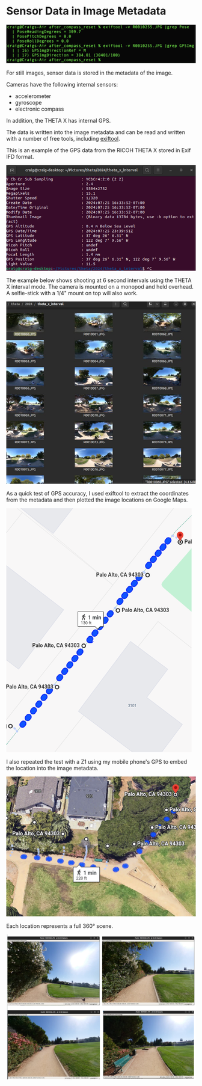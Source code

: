 # Sensor Data in Image Metadata

![sensor metadata](images/sensor_image/sensor_metadata.png)

For still images, sensor data is stored in the metadata of the image.

Cameras have the following internal sensors:

* accelerometer
* gyroscope
* electronic compass

In addition, the THETA X has internal GPS.

The data is written into the image metadata and can be read and written with a number of free tools, including [exiftool](https://exiftool.org/).

This is an example of the GPS data from the RICOH THETA X
stored in Exif IFD format.

![image GPS metadata](images/sensor_image/image_gps_metadata.png)

The example below shows shooting at 6 second intervals using
the THETA X interval mode. The camera is mounted on a monopod
and held overhead. A selfie-stick with a 1/4" mount on top will
also work.

![interval sequence](images/sensor_image/interval_sequence.jpeg)

As a quick test of GPS accuracy, I used exiftool to extract
the coordinates from the metadata and then plotted the image
locations on Google Maps.

![google maps](images/sensor_image/google_maps.png)

I also repeated the test with a Z1 using my mobile phone's GPS
to embed the location into the image metadata.

![Z1 maps](images/sensor_image/interval_maps_z1.jpeg)

Each location represents a full 360° scene.

![360 scene](images/sensor_image/360_examples.png)
